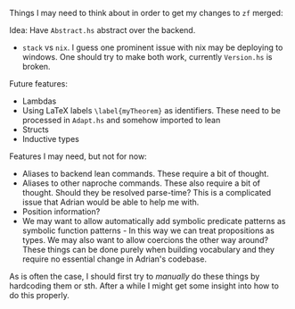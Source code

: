Things I may need to think about in order to get my changes to `zf` merged:

Idea: Have `Abstract.hs` abstract over the backend.

* `stack` vs `nix`. I guess one prominent issue with nix may be deploying to windows. One should try to make both work, currently `Version.hs` is broken.

Future features:

* Lambdas
* Using LaTeX labels `\label{myTheorem}` as identifiers. These need to be processed in `Adapt.hs` and somehow imported to lean
* Structs
* Inductive types

Features I may need, but not for now:

* Aliases to backend lean commands. These require a bit of thought.
* Aliases to other naproche commands. These also require a bit of thought. Should they be resolved parse-time? This is a complicated issue that Adrian would be able to help me with.
* Position information?
* We may want to allow automatically add symbolic predicate patterns as symbolic function patterns - In this way we can treat propositions as types. We may also want to allow coercions the other way around? These things can be done purely when building vocabulary and they require no essential change in Adrian's codebase.


As is often the case, I should first try to *manually* do these things by hardcoding them or sth. After a while I might get some insight into how to do this properly.
